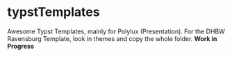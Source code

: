 # typstTemplates
Awesome Typst Templates, mainly for Polylux (Presentation).
For the DHBW Ravensburg Template, look in themes and copy the whole folder.
**Work in Progress**
